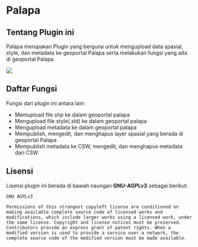 
# Palapa

## Tentang Plugin ini
Palapa merupakan Plugin yang berguna untuk mengupload data spasial, style, dan metadata ke geoportal Palapa serta melakukan fungsi yang ada di geoportal Palapa

![](./palapa.jpg)

## Daftar Fungsi
Fungsi dari plugin ini antara lain:
* Memupload file shp ke dalam geoportal palapa
* Mengupload file style(.sld) ke dalam geoportal palapa
* Mengupload metadata ke dalam geoportal palapa
* Mempublish, mengedit, dan menghapus layer spasial yang berada di geoportal Palapa
* Mempublish metadata ke CSW, mengedit, dan menghapus metadata dari CSW

## Lisensi
Lisensi plugin ini berada di bawah naungan **GNU-AGPLv3** sebagai berikut:

```
GNU AGPLv3

Permissions of this strongest copyleft license are conditioned on making available complete source code of licensed works and modifications, which include larger works using a licensed work, under the same license. Copyright and license notices must be preserved. Contributors provide an express grant of patent rights. When a modified version is used to provide a service over a network, the complete source code of the modified version must be made available.
```

